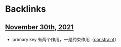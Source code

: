 
# Backlinks
## [November 30th, 2021](<November 30th, 2021.md>)
- primary key 有两个作用，一是约束作用（[constraint](<constraint.md>)）

